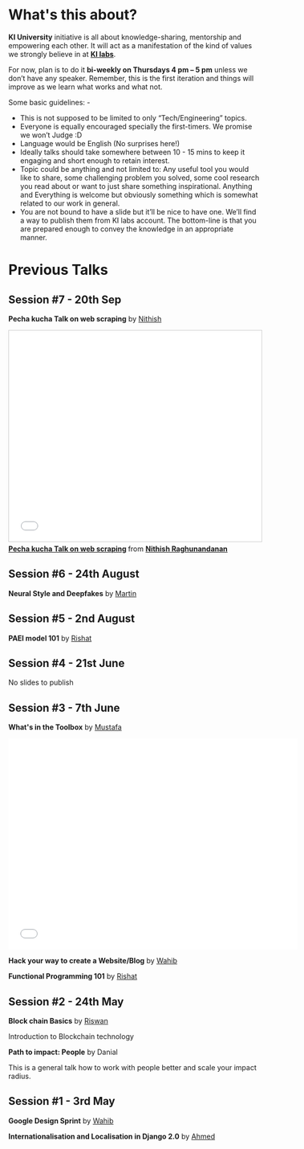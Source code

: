 
# What's this about?

**KI University** initiative is all about knowledge-sharing, mentorship and empowering each other. It will act as a manifestation of the kind of values we strongly believe in at **[KI labs](https://ki-labs.com)**. 

For now, plan is to do it **bi-weekly on Thursdays 4 pm – 5 pm** unless we don’t have any speaker. Remember, this is the first iteration and things will improve as we learn what works and what not. 

Some basic guidelines: -

- This is not supposed to be limited to only “Tech/Engineering” topics.
- Everyone is equally encouraged specially the first-timers. We promise we won’t Judge :D
- Language would be English (No surprises here!)
- Ideally talks should take somewhere between 10 - 15 mins to keep it engaging and short enough to retain interest.
- Topic could be anything and not limited to: Any useful tool you would like to share, some challenging problem you solved, some cool research you read about or want to just share something inspirational. Anything and Everything is welcome but obviously something which is somewhat related to our work in general.
- You are not bound to have a slide but it’ll be nice to have one. We’ll find a way to publish them from KI labs account. The bottom-line is that you are prepared enough to convey the knowledge in an appropriate manner.


# Previous Talks

## Session #7 - 20th Sep

 **Pecha kucha Talk on web scraping** by [Nithish]()

 <iframe src="//www.slideshare.net/slideshow/embed_code/key/ogc8OTOOaMjkAC" width="510" height="420" frameborder="0" marginwidth="0" marginheight="0" scrolling="no" style="border:1px solid #CCC; border-width:1px; margin-bottom:5px; max-width: 100%;" allowfullscreen> </iframe> <div style="margin-bottom:5px"> <strong> <a href="//www.slideshare.net/nithishrw/pecha-kucha-talk-on-web-scraping" title="Pecha kucha Talk on web scraping" target="_blank">Pecha kucha Talk on web scraping</a> </strong> from <strong><a href="//www.slideshare.net/nithishrw" target="_blank">Nithish Raghunandanan</a></strong> </div>

## Session #6 - 24th August

 **Neural Style and Deepfakes** by [Martin]()

 <script async class="speakerdeck-embed" data-id="009522bef88a439b8ddb15e28e306625" data-ratio="1.77777777777778" src="//speakerdeck.com/assets/embed.js"></script>



## Session #5 - 2nd August

 **PAEI model 101** by [Rishat](https://twitter.com/taxigy)

 <script async class="speakerdeck-embed" data-id="b170cdfaeb94411dabcd0bdf55e04608" data-ratio="1.33333333333333" src="//speakerdeck.com/assets/embed.js"></script>


## Session #4 - 21st June

No slides to publish



## Session #3 - 7th June

  **What's in the Toolbox** by [Mustafa](https://github.com/mfkaptan)

  <iframe src="//slides.com/mfkaptan/toolbox/embed" width="576" height="420" scrolling="no" frameborder="0"></iframe>
  
  **Hack your way to create a Website/Blog** by [Wahib](https://twitter.com/wahibhaq)
  
  <script async class="speakerdeck-embed" data-id="764807e89b8a4c19862ff4e1453e7070" data-ratio="1.77777777777778" src="//speakerdeck.com/assets/embed.js"></script>
  
  **Functional Programming 101** by [Rishat](https://twitter.com/taxigy)

  <script async class="speakerdeck-embed" data-id="cedb4c658c8f400f9c13deacee3da282" data-ratio="1.33333333333333" src="//speakerdeck.com/assets/embed.js"></script>



## Session #2 - 24th May

  **Block chain Basics** by [Riswan](https://github.com/rayoriz)
  
  <script async class="speakerdeck-embed" data-id="c9755ff106b145159957d32d33588168" data-ratio="1.77777777777778" src="//speakerdeck.com/assets/embed.js"></script>

  Introduction to Blockchain technology

  **Path to impact: People** by Danial

  This is a general talk how to work with people better and scale your impact radius.



## Session #1 - 3rd May

  **Google Design Sprint** by [Wahib](https://twitter.com/wahibhaq)
  
  <script async class="speakerdeck-embed" data-id="b13b5fb5ca704e12b461500057b88ab0" data-ratio="1.77777777777778" src="//speakerdeck.com/assets/embed.js"></script>
  
  **Internationalisation and Localisation in Django 2.0** by [Ahmed](https://github.com/mahmedk91)

  <script async class="speakerdeck-embed" data-id="2e524d90d1cd41b19ff94d3020ee53af" data-ratio="1.77777777777778" src="//speakerdeck.com/assets/embed.js"></script>

  

  

 



  
